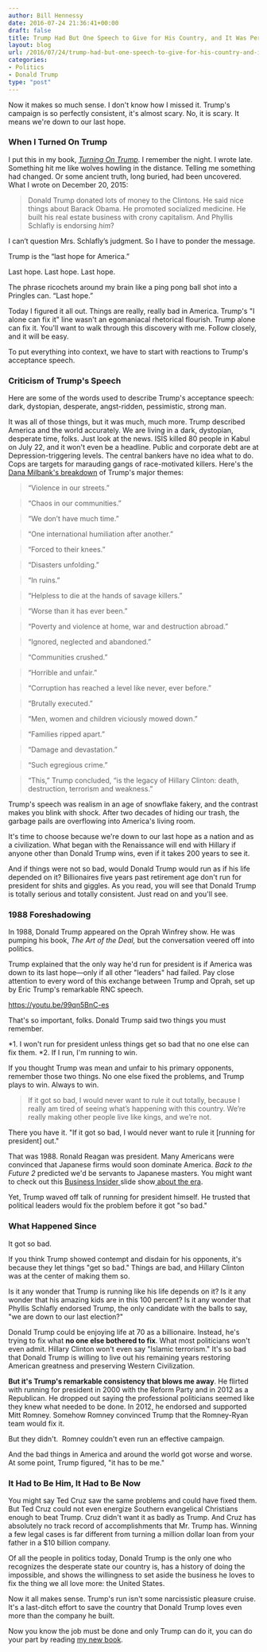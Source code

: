 ```yaml
---
author: Bill Hennessy
date: 2016-07-24 21:36:41+00:00
draft: false
title: Trump Had But One Speech to Give for His Country, and It Was Perfect
layout: blog
url: /2016/07/24/trump-had-but-one-speech-to-give-for-his-country-and-it-was-perfect/
categories:
- Politics
- Donald Trump
type: "post"
---
```


Now it makes so much sense. I don't know how I missed it. Trump's campaign is so perfectly consistent, it's almost scary. No, it is scary. It means we're down to our last hope.



### When I Turned On Trump



I put this in my book, [_Turning On Trump_](https://hennessysview.com/turning-on-trump/). I remember the night. I wrote late. Something hit me like wolves howling in the distance. Telling me something had changed. Or some ancient truth, long buried, had been uncovered. What I wrote on December 20, 2015:



> Donald Trump donated lots of money to the Clintons. He said nice things about Barack Obama. He promoted socialized medicine. He built his real estate business with crony capitalism. And Phyllis Schlafly is endorsing _him_?

I can’t question Mrs. Schlafly’s judgment. So I have to ponder the message.

Trump is the “last hope for America.”

Last hope. Last hope. Last hope.

The phrase ricochets around my brain like a ping pong ball shot into a Pringles can. “Last hope.”



Today I figured it all out. Things are really, really bad in America. Trump's "I alone can fix it" line wasn't an egomaniacal rhetorical flourish. Trump alone can fix it. You'll want to walk through this discovery with me. Follow closely, and it will be easy.

To put everything into context, we have to start with reactions to Trump's acceptance speech.



### Criticism of Trump's Speech



Here are some of the words used to describe Trump's acceptance speech: dark, dystopian, desperate, angst-ridden, pessimistic, strong man.

It was all of those things, but it was much, much more. Trump described America and the world accurately. We are living in a dark, dystopian, desperate time, folks. Just look at the news. ISIS killed 80 people in Kabul on July 22, and it won't even be a headline. Public and corporate debt are at Depression-triggering levels. The central bankers have no idea what to do. Cops are targets for marauding gangs of race-motivated killers. Here's the [Dana Milbank's breakdown](https://www.washingtonpost.com/opinions/donald-trumps-terrible-horrible-no-good-very-bad-america/2016/07/22/0d508ca8-4ffe-11e6-aa14-e0c1087f7583_story.html) of Trump's major themes:



> 

> 
> “Violence in our streets.”
> 
> 

> 
> “Chaos in our communities.”
> 
> 

> 
> “We don’t have much time.”
> 
> 

> 
> “One international humiliation after another.”
> 
> 

> 
> “Forced to their knees.”
> 
> 

> 
> “Disasters unfolding.”
> 
> 

> 
> “In ruins.”
> 
> 

> 
> “Helpless to die at the hands of savage killers.”
> 
> 

> 
> “Worse than it has ever been.”
> 
> 

> 
> “Poverty and violence at home, war and destruction abroad.”
> 
> 

> 
> “Ignored, neglected and abandoned.”
> 
> 

> 
> “Communities crushed.”
> 
> 

> 
> “Horrible and unfair.”
> 
> 

> 
> “Corruption has reached a level like never, ever before.”
> 
> 

> 
> “Brutally executed.”
> 
> 

> 
> “Men, women and children viciously mowed down.”
> 
> 

> 
> “Families ripped apart.”
> 
> 

> 
> “Damage and devastation.”
> 
> 

> 
> “Such egregious crime.”
> 
> 

> 
> “This,” Trump concluded, “is the legacy of Hillary Clinton: death, destruction, terrorism and weakness.”
> 
> 




Trump's speech was realism in an age of snowflake fakery, and the contrast makes you blink with shock. After two decades of hiding our trash, the garbage pails are overflowing into America's living room.

It's time to choose because we're down to our last hope as a nation and as a civilization. What began with the Renaissance will end with Hillary if anyone other than Donald Trump wins, even if it takes 200 years to see it.

And if things were not so bad, would Donald Trump would run as if his life depended on it? Billionaires five years past retirement age don't run for president for shits and giggles. As you read, you will see that Donald Trump is totally serious and totally consistent. Just read on and you'll see.



### 1988 Foreshadowing



In 1988, Donald Trump appeared on the Oprah Winfrey show. He was pumping his book, _The Art of the Deal,_ but the conversation veered off into politics.

Trump explained that the only way he'd run for president is if America was down to its last hope—only if all other "leaders" had failed. Pay close attention to every word of this exchange between Trump and Oprah, set up by Eric Trump's remarkable RNC speech.

https://youtu.be/99qn5BnC-es



That's so important, folks. Donald Trump said two things you must remember.




*1. I won't run for president unless things get so bad that no one else can fix them.
*2. If I run, I'm running to win.


If you thought Trump was mean and unfair to his primary opponents, remember those two things. No one else fixed the problems, and Trump plays to win. Always to win.



> If it got so bad, I would never want to rule it out totally, because I really am tired of seeing what’s happening with this country. We’re really making other people live like kings, and we’re not.



There you have it. "If it got so bad, I would never want to rule it [running for president] out."

That was 1988. Ronald Reagan was president. Many Americans were convinced that Japanese firms would soon dominate America. _Back to the Future 2_ predicted we'd be servants to Japanese masters. You might want to check out this [Business Insider ](https://www.businessinsider.com/japans-eighties-america-buying-spree-2014-9?op=1)slide show[ about the era](https://www.businessinsider.com/japans-eighties-america-buying-spree-2014-9?op=1).

Yet, Trump waved off talk of running for president himself. He trusted that political leaders would fix the problem before it got "so bad."



### What Happened Since



It got so bad.

If you think Trump showed contempt and disdain for his opponents, it's because they let things "get so bad." Things are bad, and Hillary Clinton was at the center of making them so.

Is it any wonder that Trump is running like his life depends on it? Is it any wonder that his amazing kids are in this 100 percent? Is it any wonder that Phyllis Schlafly endorsed Trump, the only candidate with the balls to say, "we are down to our last election?"

Donald Trump could be enjoying life at 70 as a billionaire. Instead, he's trying to fix what **no one else bothered to fix**. What most politicians won't even admit. Hillary Clinton won't even say "Islamic terrorism." It's so bad that Donald Trump is willing to live out his remaining years restoring American greatness and preserving Western Civilization.

**But it's Trump's remarkable consistency that blows me away**. He flirted with running for president in 2000 with the Reform Party and in 2012 as a Republican. He dropped out saying the professional politicians seemed like they knew what needed to be done. In 2012, he endorsed and supported Mitt Romney. Somehow Romney convinced Trump that the Romney-Ryan team would fix it.

But they didn't.  Romney couldn't even run an effective campaign.

And the bad things in America and around the world got worse and worse. At some point, Trump figured, "it has to be me."



### It Had to Be Him, It Had to Be Now



You might say Ted Cruz saw the same problems and could have fixed them. But Ted Cruz could not even energize Southern evangelical Christians enough to beat Trump. Cruz didn't want it as badly as Trump. And Cruz has absolutely no track record of accomplishments that Mr. Trump has. Winning a few legal cases is far different from turning a million dollar loan from your father in a $10 billion company.

Of all the people in politics today, Donald Trump is the only one who recognizes the desperate state our country is, has a history of doing the impossible, and shows the willingness to set aside the business he loves to fix the thing we all love more: the United States.

Now it all makes sense. Trump's run isn't some narcissistic pleasure cruise. It's a last-ditch effort to save the country that Donald Trump loves even more than the company he built.

Now you know the job must be done and only Trump can do it, you can do your part by reading [my new book](https://hennessysview.com/turning-on-trump/).
